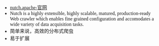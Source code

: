<font face="Simsun" size=3>

- [nutch.apache-官网](https://nutch.apache.org/)
- Nutch is a highly extensible, highly scalable, matured, production-ready Web crawler which enables fine grained configuration and accomodates a wide variety of data acquisition tasks.
- 简单来说，高效的分布式爬虫
- 易于扩展

</font>